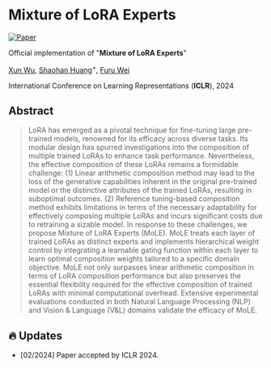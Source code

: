 # Mixture of LoRA Experts
[![Paper](https://img.shields.io/badge/cs.CV-Paper-b31b1b?logo=arxiv&logoColor=red)](https://openreview.net/pdf?id=uWvKBCYh4S)


Official implementation of "**Mixture of LoRA Experts**"

 [Xun Wu](https://yushuiwx.github.io/), [Shaohan Huang](https://buaahsh.github.io/)<sup>$+$</sup>, [Furu Wei](https://thegenerality.com/)

International Conference on Learning Representations (**ICLR**), 2024

## Abstract
> LoRA has emerged as a pivotal technique for fine-tuning large pre-trained models, renowned for its efficacy across diverse tasks. Its modular design has spurred investigations into the composition of multiple trained LoRAs to enhance task performance. Nevertheless, the effective composition of these LoRAs remains a formidable challenge: (1) Linear arithmetic composition method may lead to the loss of the generative capabilities inherent in the original pre-trained model or the distinctive attributes of the trained LoRAs, resulting in suboptimal outcomes. (2) Reference tuning-based composition method exhibits limitations in terms of the necessary adaptability for effectively composing multiple LoRAs and incurs significant costs due to retraining a sizable model. In response to these challenges, we propose Mixture of LoRA Experts (MoLE). MoLE treats each layer of trained LoRAs as distinct experts and implements hierarchical weight control by integrating a learnable gating function within each layer to learn optimal composition weights tailored to a specific domain objective. MoLE not only surpasses linear arithmetic composition in terms of LoRA composition performance but also preserves the essential flexibility required for the effective composition of trained LoRAs with minimal computational overhead. Extensive experimental evaluations conducted in both Natural Language Processing (NLP) and Vision & Language (V&L) domains validate the efficacy of MoLE.

## :fire: Updates

- [02/2024] Paper accepted by ICLR 2024.
